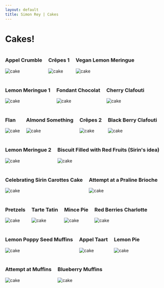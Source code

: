 ```yaml
---
layout: default
title: Simon Rey | Cakes
---
```


<style>
.cakes-wrap {
    display: flex;
    gap: 20px;
    flex-wrap: wrap;
}
.cake-wrap {
    display: flex;
    flex-direction: column;
    justify-content: center;
    align-content: center;
}
</style>

<h1>Cakes!</h1>

<div class="cakes-wrap">
<div class="cake-wrap">
<h3>Appel Crumble</h3>
<img src="https://staff.science.uva.nl/u.endriss/cakes/cake.2019.11.18.jpg" alt="cake" style="max-height: 25vh; max-width: 40vw;">
</div>
<div class="cake-wrap">
<h3>Crêpes 1</h3>
<img src="https://staff.science.uva.nl/u.endriss/cakes/cake.2019.12.05.jpg" alt="cake" style="max-height: 25vh; max-width: 40vw;">
</div>
<div class="cake-wrap">
<h3>Vegan Lemon Meringue</h3>
<img src="https://staff.science.uva.nl/u.endriss/cakes/cake.2020.02.05.jpg" alt="cake" style="max-height: 25vh; max-width: 40vw;">
</div>
<div class="cake-wrap">
<h3>Lemon Meringue 1</h3>
<img src="https://staff.science.uva.nl/u.endriss/cakes/cake.2020.03.19.jpg" alt="cake" style="max-height: 25vh; max-width: 40vw;">
</div>
<div class="cake-wrap">
<h3>Fondant Chocolat</h3>
<img src="https://staff.science.uva.nl/u.endriss/cakes/cake.2020.05.19.jpg" alt="cake" style="max-height: 25vh; max-width: 40vw;">
</div>
<div class="cake-wrap">
<h3>Cherry Clafouti</h3>
<img src="https://staff.science.uva.nl/u.endriss/cakes/cake.2020.09.09.jpg" alt="cake" style="max-height: 25vh; max-width: 40vw;">
</div>
<div class="cake-wrap">
<h3>Flan</h3>
<img src="https://staff.science.uva.nl/u.endriss/cakes/cake.2020.10.27.png" alt="cake" style="max-height: 25vh; max-width: 40vw;">
</div>
<div class="cake-wrap">
<h3>Almond Something</h3>
<img src="https://staff.science.uva.nl/u.endriss/cakes/cake.2020.12.16.png" alt="cake" style="max-height: 25vh; max-width: 40vw;">
</div>
<div class="cake-wrap">
<h3>Crêpes 2</h3>
<img src="https://staff.science.uva.nl/u.endriss/cakes/cake.2021.02.10.jpg" alt="cake" style="max-height: 25vh; max-width: 40vw;">
</div>
<div class="cake-wrap">
<h3>Black Berry Clafouti</h3>
<img src="https://staff.science.uva.nl/u.endriss/cakes/cake.2021.04.21.jpg" alt="cake" style="max-height: 25vh; max-width: 40vw;">
</div>
<div class="cake-wrap">
<h3>Lemon Meringue 2</h3>
<img src="https://staff.science.uva.nl/u.endriss/cakes/cake.2021.06.16.jpg" alt="cake" style="max-height: 25vh; max-width: 40vw;">
</div>
<div class="cake-wrap">
<h3>Biscuit Filled with Red Fruits (Sirin's idea)</h3>
<img src="https://staff.science.uva.nl/u.endriss/cakes/cake.2021.09.15.jpg" alt="cake" style="max-height: 25vh; max-width: 40vw;">
</div>
<div class="cake-wrap">
<h3>Celebrating Sirin Carottes Cake</h3>
<img src="https://staff.science.uva.nl/u.endriss/cakes/cake.2021.11.24.jpg" alt="cake" style="max-height: 25vh; max-width: 40vw;">
</div>
<div class="cake-wrap">
<h3>Attempt at a Praline Brioche</h3>
<img src="https://staff.science.uva.nl/u.endriss/cakes/cake.2022.02.02.jpg" alt="cake" style="max-height: 25vh; max-width: 40vw;">
</div>
<div class="cake-wrap">
<h3>Pretzels</h3>
<img src="https://staff.science.uva.nl/u.endriss/cakes/cake.2022.04.06.jpg" alt="cake" style="max-height: 25vh; max-width: 40vw;">
</div>
<div class="cake-wrap">
<h3>Tarte Tatin</h3>
<img src="https://staff.science.uva.nl/u.endriss/cakes/cake.2022.05.11.jpg" alt="cake" style="max-height: 25vh; max-width: 40vw;">
</div>
<div class="cake-wrap">
<h3>Mince Pie</h3>
<img src="https://staff.science.uva.nl/u.endriss/cakes/cake.2022.11.29.jpg" alt="cake" style="max-height: 25vh; max-width: 40vw;">
</div>
<div class="cake-wrap">
<h3>Red Berries Charlotte</h3>
<img src="https://staff.science.uva.nl/u.endriss/cakes/cake.2023.01.25.jpg" alt="cake" style="max-height: 25vh; max-width: 40vw;">
</div>
<div class="cake-wrap">
<h3>Lemon Poppy Seed Muffins</h3>
<img src="https://staff.science.uva.nl/u.endriss/cakes/cake.2023.05.03.jpg" alt="cake" style="max-height: 25vh; max-width: 40vw;">
</div>
<div class="cake-wrap">
<h3>Appel Taart</h3>
<img src="https://staff.science.uva.nl/u.endriss/cakes/cake.2023.11.30.jpg" alt="cake" style="max-height: 25vh; max-width: 40vw;">
</div>
<div class="cake-wrap">
<h3>Lemon Pie</h3>
<img src="https://staff.science.uva.nl/u.endriss/cakes/cake.2024.01.24.jpg" alt="cake" style="max-height: 25vh; max-width: 40vw;">
</div>
<div class="cake-wrap">
<h3>Attempt at Muffins</h3>
<img src="https://staff.science.uva.nl/u.endriss/cakes/cake.2024.02.21.jpg" alt="cake" style="max-height: 25vh; max-width: 40vw;">
</div>
<div class="cake-wrap">
<h3>Blueberry Muffins</h3>
<img src="https://staff.science.uva.nl/u.endriss/cakes/cake.2024.06.26.jpg" alt="cake" style="max-height: 25vh; max-width: 40vw;">
</div>
</div>